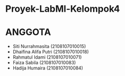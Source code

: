 # Proyek-LabMl-Kelompok4


# ANGGOTA
  - Siti Nurrahmasita (2108107010015)
  - Dhaifina Alifa Putri (2108107010018)
  - Rahmatul Idami (2108107010071)
  - Faiza Sabila (2108107010083)
  - Hadija Humaira (2108107010084)
